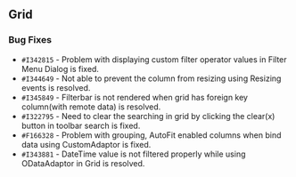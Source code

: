 ## Grid

### Bug Fixes

- `#I342815` - Problem with displaying custom filter operator values in Filter Menu Dialog is fixed.
- `#I344649` - Not able to prevent the column from resizing using Resizing events is resolved.
- `#I345849` - Filterbar is not rendered when grid has foreign key column(with remote data) is resolved.
- `#I322795` - Need to clear the searching in grid by clicking the clear(x) button in toolbar search is fixed.
- `#F166328` - Problem with grouping, AutoFit enabled columns when bind data using CustomAdaptor is fixed.
- `#I343881` - DateTime value is not filtered properly while using ODataAdaptor in Grid is resolved.